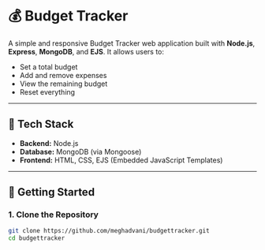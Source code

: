 # 💰 Budget Tracker

A simple and responsive Budget Tracker web application built with **Node.js**, **Express**, **MongoDB**, and **EJS**. It allows users to:

- Set a total budget
- Add and remove expenses
- View the remaining budget
- Reset everything

  
---

## 🔧 Tech Stack

- **Backend:** Node.js
- **Database:** MongoDB (via Mongoose)
- **Frontend:** HTML, CSS, EJS (Embedded JavaScript Templates)

---

## 🚀 Getting Started

### 1. Clone the Repository

```bash
git clone https://github.com/meghadvani/budgettracker.git
cd budgettracker
